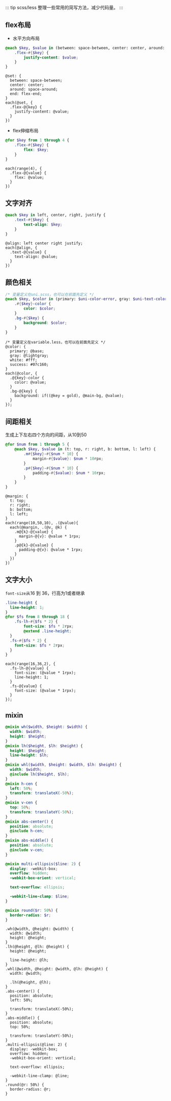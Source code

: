 ::: tip scss/less
整理一些常用的简写方法，减少代码量。
:::
## flex布局
- 水平方向布局
```scss
@each $key, $value in (between: space-between, center: center, around: space-around, end: flex-end) {
	.flex-#{$key} {
		justify-content: $value;
	}
}
```
```less
@set: {
  between: space-between;
  center: center;
  around: space-around;
  end: flex-end;
}
each(@set, {
  .flex-@{key} {
    justify-content: @value;
  }
})
```
- flex伸缩布局
```scss
@for $key from 1 through 4 {
	.flex-#{$key} {
		flex: $key;
	}
}
```
```less
each(range(4), {
  .flex-@{value} {
    flex: @value;
  }
})
```
## 文字对齐
```scss
@each $key in left, center, right, justify {
	.text-#{$key} {
		text-align: $key;
	}
}
```
```less
@align: left center right justify;
each(@align, {
  .text-@{value} {
    text-align: @value;
  }
})
```
## 颜色相关
```scss
/* 变量定义在uni.scss，也可以在前面先定义 */
@each $key, $color in (primary: $uni-color-error, gray: $uni-text-color-grey, white: $uni-bg-color, success: $uni-color-success) {
	.#{$key}-color {
		color: $color;
	}
	.bg-#{$key} {
		background: $color;
	}
}
```
```less
/* 变量定义在variable.less，也可以在前面先定义 */
@color: {
  primary: @base;
  gray: @lightgray;
  white: #fff;
  success: #07c160;
}
each(@color, {
  .@{key}-color {
    color: @value;
  }
  .bg-@{key} {
    background: if((@key = gold), @main-bg, @value);
  }
});
```
## 间距相关
生成上下左右四个方向的间距，从10到50
```scss
@for $num from 1 through 5 {
	@each $key, $value in (t: top, r: right, b: bottom, l: left) {
		.m#{$key}-#{$num * 10} {
			margin-#{$value}: $num * 10rpx;
		}
		.p#{$key}-#{$num * 10} {
			padding-#{$value}: $num * 10rpx;
		}
	}
}
```
```less
@margin: {
  t: top;
  r: right;
  b: bottom;
  l: left;
}
each(range(10,50,10), .(@value){
  each(@margin, .(@v, @k) {
    .m@{k}-@{value} {
      margin-@{v}: @value * 1rpx;
    }
    .p@{k}-@{value} {
      padding-@{v}: @value * 1rpx;
    }
  })
})
```
## 文字大小
```font-size```从16 到 36，行高为1或者继承
```scss
.line-height {
  line-height: 1;
}
@for $fs from 8 through 18 {
	.fs-lh-#{$fs * 2} {
		font-size: $fs * 2rpx;
		@extend .line-height;
  }
  .fs-#{$fs * 2} {
    font-size: $fs * 2rpx;
  }
}
```
```less
each(range(16,36,2), {
  .fs-lh-@{value} {
    font-size: (@value * 1rpx);
    line-height: 1;
  }
  .fs-@{value} {
    font-size: (@value * 1rpx);
  }
});
```
## mixin
```scss
@mixin wh($width, $height: $width) {
  width: $width;
  height: $height;
}
@mixin lh($height, $lh: $height) {
  height: $height;
  line-height: $lh;
}
@mixin whl($width, $height: $width, $lh: $height) {
  width: $width;
  @include lh($height, $lh);
}
@mixin h-cen {
  left: 50%;
  transform: translateX(-50%);
}
@mixin v-cen {
  top: 50%;
  transform: translateY(-50%);
}
@mixin abs-center() {
  position: absolute;
  @include h-cen;
}
@mixin abs-middle() {
  position: absolute;
  @include v-cen;
}

@mixin multi-ellipsis($line: 2) {
  display: -webkit-box;
  overflow: hidden;
  -webkit-box-orient: vertical;

  text-overflow: ellipsis;

  -webkit-line-clamp: $line;
}

@mixin round($r: 50%) {
  border-radius: $r;
}
```
```less
.wh(@width, @height: @width) {
  width: @width;
  height: @height;
}
.lh(@height, @lh: @height) {
  height: @height;

  line-height: @lh;
}
.whl(@width, @height: @width, @lh: @height) {
  width: @width;

  .lh(@height, @lh);
}
.abs-center() {
  position: absolute;
  left: 50%;

  transform: translateX(-50%);
}
.abs-middle() {
  position: absolute;
  top: 50%;

  transform: translateY(-50%);
}
.multi-ellipsis(@line: 2) {
  display: -webkit-box;
  overflow: hidden;
  -webkit-box-orient: vertical;

  text-overflow: ellipsis;

  -webkit-line-clamp: @line;
}
.round(@r: 50%) {
  border-radius: @r;
}
```